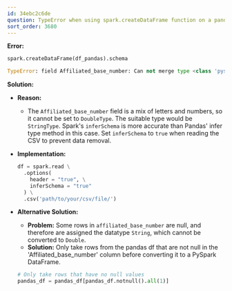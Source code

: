 ```yaml
---
id: 34ebc2c6de
question: TypeError when using spark.createDataFrame function on a pandas df
sort_order: 3680
---
```


**Error:**

```python
spark.createDataFrame(df_pandas).schema

TypeError: field Affiliated_base_number: Can not merge type <class 'pyspark.sql.types.StringType'> and <class 'pyspark.sql.types.DoubleType'>
```

**Solution:**

- **Reason:**
  - The `Affiliated_base_number` field is a mix of letters and numbers, so it cannot be set to `DoubleType`. The suitable type would be `StringType`. Spark's `inferSchema` is more accurate than Pandas' infer type method in this case. Set `inferSchema` to `true` when reading the CSV to prevent data removal.

- **Implementation:**
  
  ```python
  df = spark.read \
    .options(
      header = "true", \
      inferSchema = "true"
    ) \
    .csv('path/to/your/csv/file/')
  ````

- **Alternative Solution:**
  
  - **Problem:** Some rows in `affiliated_base_number` are null, and therefore are assigned the datatype `String`, which cannot be converted to `Double`.
  - **Solution:** Only take rows from the pandas df that are not null in the 'Affiliated_base_number' column before converting it to a PySpark DataFrame.

  ```python
  # Only take rows that have no null values
  pandas_df = pandas_df[pandas_df.notnull().all(1)]
  ```